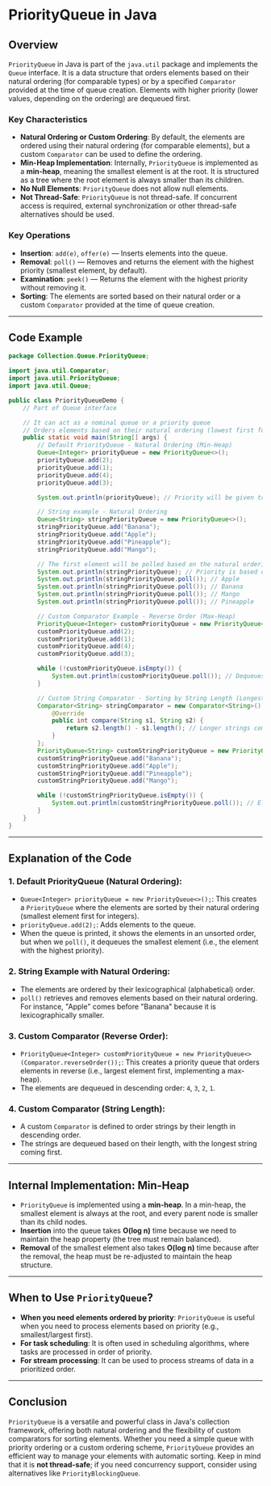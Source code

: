 # PriorityQueue in Java

## Overview

`PriorityQueue` in Java is part of the `java.util` package and implements the `Queue` interface. It is a data structure that orders elements based on their natural ordering (for comparable types) or by a specified `Comparator` provided at the time of queue creation. Elements with higher priority (lower values, depending on the ordering) are dequeued first.

### Key Characteristics

- **Natural Ordering or Custom Ordering**: By default, the elements are ordered using their natural ordering (for comparable elements), but a custom `Comparator` can be used to define the ordering.
- **Min-Heap Implementation**: Internally, `PriorityQueue` is implemented as a **min-heap**, meaning the smallest element is at the root. It is structured as a tree where the root element is always smaller than its children.
- **No Null Elements**: `PriorityQueue` does not allow null elements.
- **Not Thread-Safe**: `PriorityQueue` is not thread-safe. If concurrent access is required, external synchronization or other thread-safe alternatives should be used.

### Key Operations

- **Insertion**: `add(e)`, `offer(e)` — Inserts elements into the queue.
- **Removal**: `poll()` — Removes and returns the element with the highest priority (smallest element, by default).
- **Examination**: `peek()` — Returns the element with the highest priority without removing it.
- **Sorting**: The elements are sorted based on their natural order or a custom `Comparator` provided at the time of queue creation.

---

## Code Example

```java
package Collection.Queue.PriorityQueue;

import java.util.Comparator;
import java.util.PriorityQueue;
import java.util.Queue;

public class PriorityQueueDemo {
    // Part of Queue interface

    // It can act as a nominal queue or a priority queue
    // Orders elements based on their natural ordering (lowest first for primitives) or by a specified comparator
    public static void main(String[] args) {
        // Default PriorityQueue - Natural Ordering (Min-Heap)
        Queue<Integer> priorityQueue = new PriorityQueue<>();
        priorityQueue.add(2);
        priorityQueue.add(1);
        priorityQueue.add(4);
        priorityQueue.add(3);

        System.out.println(priorityQueue); // Priority will be given to the lowest element (but not sorted)

        // String example - Natural Ordering
        Queue<String> stringPriorityQueue = new PriorityQueue<>();
        stringPriorityQueue.add("Banana");
        stringPriorityQueue.add("Apple");
        stringPriorityQueue.add("Pineapple");
        stringPriorityQueue.add("Mango");

        // The first element will be polled based on the natural ordering of the elements
        System.out.println(stringPriorityQueue); // Priority is based on natural ordering of the elements
        System.out.println(stringPriorityQueue.poll()); // Apple
        System.out.println(stringPriorityQueue.poll()); // Banana
        System.out.println(stringPriorityQueue.poll()); // Mango
        System.out.println(stringPriorityQueue.poll()); // Pineapple

        // Custom Comparator Example - Reverse Order (Max-Heap)
        PriorityQueue<Integer> customPriorityQueue = new PriorityQueue<>(Comparator.reverseOrder());
        customPriorityQueue.add(2);
        customPriorityQueue.add(1);
        customPriorityQueue.add(4);
        customPriorityQueue.add(3);

        while (!customPriorityQueue.isEmpty()) {
            System.out.println(customPriorityQueue.poll()); // Dequeues in reverse order (Max-Heap)
        }

        // Custom String Comparator - Sorting by String Length (Longest First)
        Comparator<String> stringComparator = new Comparator<String>() {
            @Override
            public int compare(String s1, String s2) {
                return s2.length() - s1.length(); // Longer strings come first
            }
        };
        PriorityQueue<String> customStringPriorityQueue = new PriorityQueue<>(stringComparator);
        customStringPriorityQueue.add("Banana");
        customStringPriorityQueue.add("Apple");
        customStringPriorityQueue.add("Pineapple");
        customStringPriorityQueue.add("Mango");

        while (!customStringPriorityQueue.isEmpty()) {
            System.out.println(customStringPriorityQueue.poll()); // Elements are dequeued based on string length
        }
    }
}
```

---

## Explanation of the Code

### 1. **Default PriorityQueue (Natural Ordering)**:
   - `Queue<Integer> priorityQueue = new PriorityQueue<>();`: This creates a `PriorityQueue` where the elements are sorted by their natural ordering (smallest element first for integers).
   - `priorityQueue.add(2);`: Adds elements to the queue.
   - When the queue is printed, it shows the elements in an unsorted order, but when we `poll()`, it dequeues the smallest element (i.e., the element with the highest priority).

### 2. **String Example with Natural Ordering**:
   - The elements are ordered by their lexicographical (alphabetical) order.
   - `poll()` retrieves and removes elements based on their natural ordering. For instance, "Apple" comes before "Banana" because it is lexicographically smaller.

### 3. **Custom Comparator (Reverse Order)**:
   - `PriorityQueue<Integer> customPriorityQueue = new PriorityQueue<>(Comparator.reverseOrder());`: This creates a priority queue that orders elements in reverse (i.e., largest element first, implementing a max-heap).
   - The elements are dequeued in descending order: `4`, `3`, `2`, `1`.

### 4. **Custom Comparator (String Length)**:
   - A custom `Comparator` is defined to order strings by their length in descending order.
   - The strings are dequeued based on their length, with the longest string coming first.

---

## Internal Implementation: Min-Heap

- `PriorityQueue` is implemented using a **min-heap**. In a min-heap, the smallest element is always at the root, and every parent node is smaller than its child nodes.
- **Insertion** into the queue takes **O(log n)** time because we need to maintain the heap property (the tree must remain balanced).
- **Removal** of the smallest element also takes **O(log n)** time because after the removal, the heap must be re-adjusted to maintain the heap structure.

---

## When to Use `PriorityQueue`?

- **When you need elements ordered by priority**: `PriorityQueue` is useful when you need to process elements based on priority (e.g., smallest/largest first).
- **For task scheduling**: It is often used in scheduling algorithms, where tasks are processed in order of priority.
- **For stream processing**: It can be used to process streams of data in a prioritized order.

---

## Conclusion

`PriorityQueue` is a versatile and powerful class in Java's collection framework, offering both natural ordering and the flexibility of custom comparators for sorting elements. Whether you need a simple queue with priority ordering or a custom ordering scheme, `PriorityQueue` provides an efficient way to manage your elements with automatic sorting. Keep in mind that it is **not thread-safe**; if you need concurrency support, consider using alternatives like `PriorityBlockingQueue`.
